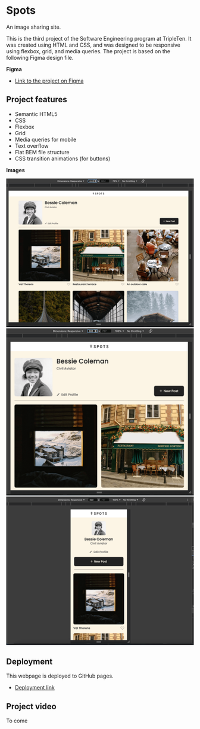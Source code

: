 # Spots

An image sharing site.

This is the third project of the Software Engineering program at TripleTen. It was created using HTML and CSS, and was designed to be responsive using flexbox, grid, and media queries. The project is based on the following Figma design file.

**Figma**

- [Link to the project on Figma](https://www.figma.com/file/BBNm2bC3lj8QQMHlnqRsga/Sprint-3-Project-%E2%80%94-Spots?type=design&node-id=2%3A60&mode=design&t=afgNFybdorZO6cQo-1)

## Project features

- Semantic HTML5
- CSS
- Flexbox
- Grid
- Media queries for mobile
- Text overflow
- Flat BEM file structure
- CSS transition animations (for buttons)

**Images**

![desktop demo](./images/demo-screenshots/desktop-1440-screenshot.png)
![tablet demo](./images/demo-screenshots/tablet-880-screenshot.png)
![mobile demo](./images/demo-screenshots/mobile-320-screenshot.png)

## Deployment

This webpage is deployed to GitHub pages.

- [Deployment link](https://elumiakelso.github.io/se_project_spots/)

## Project video

To come
